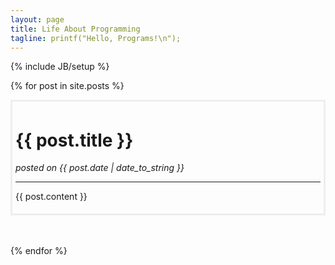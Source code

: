 ```yaml
---
layout: page
title: Life About Programming
tagline: printf("Hello, Programs!\n");
---
```

{% include JB/setup %}

{% for post in site.posts %}

<div style="border-style:solid; border-color:#EEE; padding:5px;">
<h1>{{ post.title }}</h1> <em>posted on {{ post.date | date_to_string }}</em>
<hr/>

{{ post.content }}

</div>
<br/>
<br/>

{% endfor %}

